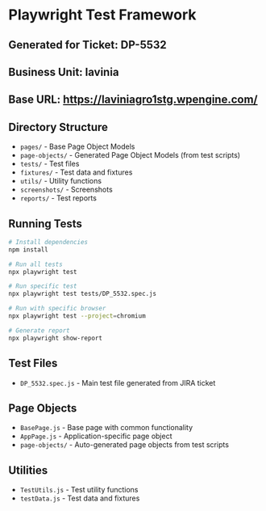 # Playwright Test Framework

## Generated for Ticket: DP-5532
## Business Unit: lavinia
## Base URL: https://laviniagro1stg.wpengine.com/

## Directory Structure
- `pages/` - Base Page Object Models
- `page-objects/` - Generated Page Object Models (from test scripts)
- `tests/` - Test files
- `fixtures/` - Test data and fixtures
- `utils/` - Utility functions
- `screenshots/` - Screenshots
- `reports/` - Test reports

## Running Tests
```bash
# Install dependencies
npm install

# Run all tests
npx playwright test

# Run specific test
npx playwright test tests/DP_5532.spec.js

# Run with specific browser
npx playwright test --project=chromium

# Generate report
npx playwright show-report
```

## Test Files
- `DP_5532.spec.js` - Main test file generated from JIRA ticket

## Page Objects
- `BasePage.js` - Base page with common functionality
- `AppPage.js` - Application-specific page object
- `page-objects/` - Auto-generated page objects from test scripts

## Utilities
- `TestUtils.js` - Test utility functions
- `testData.js` - Test data and fixtures
